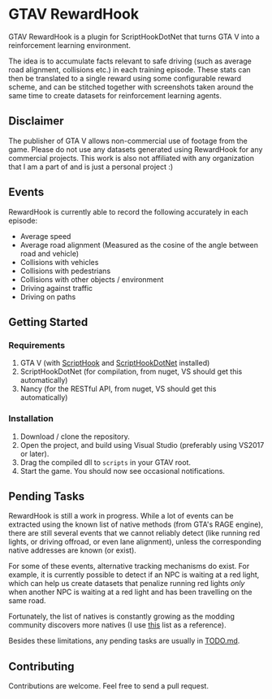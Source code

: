 
# GTAV RewardHook
GTAV RewardHook is a plugin for ScriptHookDotNet that turns GTA V into a reinforcement learning environment.

The idea is to accumulate facts relevant to safe driving (such as average road alignment, collisions etc.) in each training episode. These stats can then be translated to a single reward using some configurable reward scheme, and can be stitched together with screenshots taken around the same time to create datasets for reinforcement learning agents.

## Disclaimer
The publisher of GTA V allows non-commercial use of footage from the game. Please do not use any datasets generated using RewardHook for any commercial projects. This work is also not affiliated with any organization that I am a part of and is just a personal project :)

## Events
RewardHook is currently able to record the following accurately in each episode:
- Average speed
- Average road alignment (Measured as the cosine of the angle between road and vehicle)
- Collisions with vehicles
- Collisions with pedestrians
- Collisions with other objects / environment
- Driving against traffic
- Driving on paths

## Getting Started

### Requirements
1. GTA V (with [ScriptHook](http://www.dev-c.com/gtav/scripthookv/) and [ScriptHookDotNet](https://github.com/crosire/scripthookvdotnet) installed)
2. ScriptHookDotNet (for compilation, from nuget, VS should get this automatically)
3. Nancy (for the RESTful API, from nuget, VS should get this automatically)

### Installation
1. Download / clone the repository.
2. Open the project, and build using Visual Studio (preferably using VS2017 or later).
3. Drag the compiled dll to `scripts` in your GTAV root.
4. Start the game. You should now see occasional notifications.

## Pending Tasks
RewardHook is still a work in progress. While a lot of events can be extracted using the known list of native methods (from GTA's RAGE engine), there are still several events that we cannot reliably detect (like running red lights, or driving offroad, or even lane alignment), unless the corresponding native addresses are known (or exist).

For some of these events, alternative tracking mechanisms do exist. For example, it is currently possible to detect if an NPC is waiting at a red light, which can help us create datasets that penalize running red lights _only_ when another NPC is waiting at a red light and has been travelling on the same road.

Fortunately, the list of natives is constantly growing as the modding community discovers more natives (I use [this](http://www.dev-c.com/nativedb) list as a reference).

Besides these limitations, any pending tasks are usually in [TODO.md](todo.md).

## Contributing
Contributions are welcome. Feel free to send a pull request.